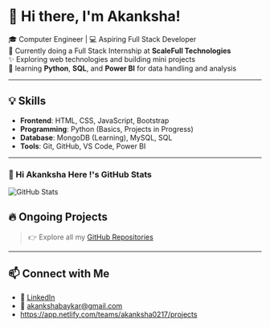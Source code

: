 
# 👋 Hi there, I'm Akanksha!

🎓 Computer Engineer | 💻 Aspiring Full Stack Developer  
🌱 Currently doing a Full Stack Internship at **ScaleFull Technologies**  
✨ Exploring web technologies and building mini projects  
🐍 learning **Python**, **SQL**, and **Power BI** for data handling and analysis

---

## 💡 Skills

- **Frontend**: HTML, CSS, JavaScript, Bootstrap
- **Programming**: Python (Basics, Projects in Progress)
- **Database**: MongoDB (Learning), MySQL, SQL
- **Tools**: Git, GitHub, VS Code, Power BI

---

### 👋 Hi Akanksha Here !'s GitHub Stats

![GitHub Stats](https://github-profile-summary-cards.vercel.app/api/cards/profile-details?username=akanksha0217&theme=github_dark)




## 🔥 Ongoing Projects

> 👉 Explore all my [GitHub Repositories](https://github.com/Akanksha0217?tab=repositories)

---

## 📫 Connect with Me

- 🔗 [LinkedIn](https://www.linkcdin.com/in/akanksha-baykar-614116228/) 
- 📧 akankshabaykar@gmail.com
- https://app.netlify.com/teams/akanksha0217/projects


